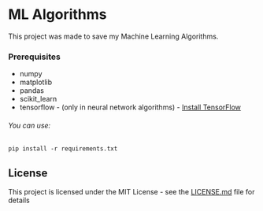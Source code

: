 # ML Algorithms

This project was made to save my Machine Learning Algorithms.

### Prerequisites

* numpy
* matplotlib
* pandas
* scikit_learn
* tensorflow - (only in neural network algorithms) - [Install TensorFlow](https://www.tensorflow.org/install/)

###### You can use:
```
pip install -r requirements.txt
```

## License

This project is licensed under the MIT License - see the [LICENSE.md](LICENSE.md) file for details
